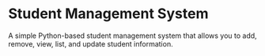 # Student Management System

A simple Python-based student management system that allows you to add, remove, view, list, and update student information.